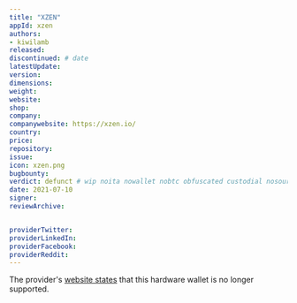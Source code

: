 ```yaml
---
title: "XZEN"
appId: xzen
authors:
- kiwilamb
released: 
discontinued: # date
latestUpdate:
version:
dimensions: 
weight: 
website: 
shop: 
company: 
companywebsite: https://xzen.io/
country: 
price: 
repository: 
issue:
icon: xzen.png
bugbounty:
verdict: defunct # wip noita nowallet nobtc obfuscated custodial nosource nonverifiable reproducible bounty defunct
date: 2021-07-10
signer:
reviewArchive:


providerTwitter: 
providerLinkedIn: 
providerFacebook: 
providerReddit: 
---
```


The provider's [website states](https://xzen.io/) that this hardware wallet is no longer supported.